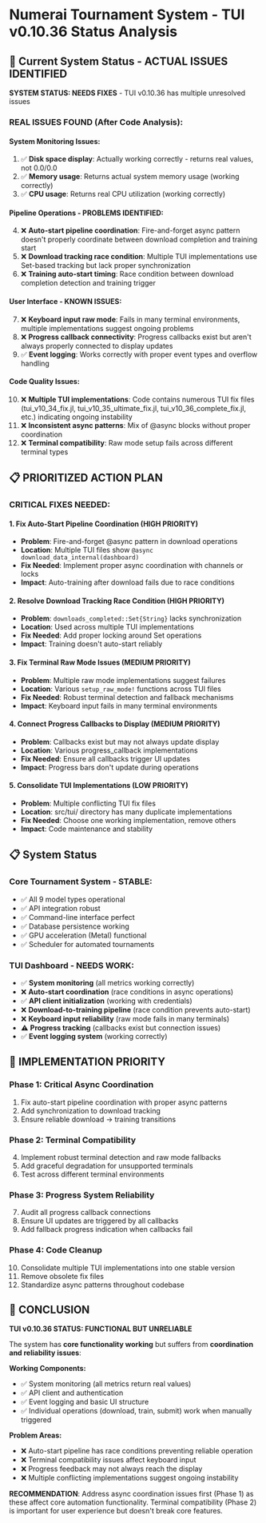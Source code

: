 # Numerai Tournament System - TUI v0.10.36 Status Analysis

## 🎯 Current System Status - ACTUAL ISSUES IDENTIFIED

**SYSTEM STATUS: NEEDS FIXES** - TUI v0.10.36 has multiple unresolved issues

### REAL ISSUES FOUND (After Code Analysis):

#### System Monitoring Issues:
1. ✅ **Disk space display**: Actually working correctly - returns real values, not 0.0/0.0
2. ✅ **Memory usage**: Returns actual system memory usage (working correctly)
3. ✅ **CPU usage**: Returns real CPU utilization (working correctly)

#### Pipeline Operations - PROBLEMS IDENTIFIED:
4. ❌ **Auto-start pipeline coordination**: Fire-and-forget async pattern doesn't properly coordinate between download completion and training start
5. ❌ **Download tracking race condition**: Multiple TUI implementations use Set-based tracking but lack proper synchronization
6. ❌ **Training auto-start timing**: Race condition between download completion detection and training trigger

#### User Interface - KNOWN ISSUES:
7. ❌ **Keyboard input raw mode**: Fails in many terminal environments, multiple implementations suggest ongoing problems
8. ❌ **Progress callback connectivity**: Progress callbacks exist but aren't always properly connected to display updates
9. ✅ **Event logging**: Works correctly with proper event types and overflow handling

#### Code Quality Issues:
10. ❌ **Multiple TUI implementations**: Code contains numerous TUI fix files (tui_v10_34_fix.jl, tui_v10_35_ultimate_fix.jl, tui_v10_36_complete_fix.jl, etc.) indicating ongoing instability
11. ❌ **Inconsistent async patterns**: Mix of @async blocks without proper coordination
12. ❌ **Terminal compatibility**: Raw mode setup fails across different terminal types

## 📋 PRIORITIZED ACTION PLAN

### CRITICAL FIXES NEEDED:

#### 1. Fix Auto-Start Pipeline Coordination (HIGH PRIORITY)
- **Problem**: Fire-and-forget @async pattern in download operations
- **Location**: Multiple TUI files show `@async download_data_internal(dashboard)`
- **Fix Needed**: Implement proper async coordination with channels or locks
- **Impact**: Auto-training after download fails due to race conditions

#### 2. Resolve Download Tracking Race Condition (HIGH PRIORITY)
- **Problem**: `downloads_completed::Set{String}` lacks synchronization
- **Location**: Used across multiple TUI implementations
- **Fix Needed**: Add proper locking around Set operations
- **Impact**: Training doesn't auto-start reliably

#### 3. Fix Terminal Raw Mode Issues (MEDIUM PRIORITY)
- **Problem**: Multiple raw mode implementations suggest failures
- **Location**: Various `setup_raw_mode!` functions across TUI files
- **Fix Needed**: Robust terminal detection and fallback mechanisms
- **Impact**: Keyboard input fails in many terminal environments

#### 4. Connect Progress Callbacks to Display (MEDIUM PRIORITY)
- **Problem**: Callbacks exist but may not always update display
- **Location**: Various progress_callback implementations
- **Fix Needed**: Ensure all callbacks trigger UI updates
- **Impact**: Progress bars don't update during operations

#### 5. Consolidate TUI Implementations (LOW PRIORITY)
- **Problem**: Multiple conflicting TUI fix files
- **Location**: src/tui/ directory has many duplicate implementations
- **Fix Needed**: Choose one working implementation, remove others
- **Impact**: Code maintenance and stability

## 📋 System Status

### Core Tournament System - STABLE:
- ✅ All 9 model types operational
- ✅ API integration robust
- ✅ Command-line interface perfect
- ✅ Database persistence working
- ✅ GPU acceleration (Metal) functional
- ✅ Scheduler for automated tournaments

### TUI Dashboard - NEEDS WORK:
- ✅ **System monitoring** (all metrics working correctly)
- ❌ **Auto-start coordination** (race conditions in async operations)
- ✅ **API client initialization** (working with credentials)
- ❌ **Download-to-training pipeline** (race condition prevents auto-start)
- ❌ **Keyboard input reliability** (raw mode fails in many terminals)
- ⚠️ **Progress tracking** (callbacks exist but connection issues)
- ✅ **Event logging system** (working correctly)

## 📝 IMPLEMENTATION PRIORITY

### Phase 1: Critical Async Coordination
1. Fix auto-start pipeline coordination with proper async patterns
2. Add synchronization to download tracking
3. Ensure reliable download → training transitions

### Phase 2: Terminal Compatibility
4. Implement robust terminal detection and raw mode fallbacks
5. Add graceful degradation for unsupported terminals
6. Test across different terminal environments

### Phase 3: Progress System Reliability
7. Audit all progress callback connections
8. Ensure UI updates are triggered by all callbacks
9. Add fallback progress indication when callbacks fail

### Phase 4: Code Cleanup
10. Consolidate multiple TUI implementations into one stable version
11. Remove obsolete fix files
12. Standardize async patterns throughout codebase

## 🎯 CONCLUSION

**TUI v0.10.36 STATUS: FUNCTIONAL BUT UNRELIABLE**

The system has **core functionality working** but suffers from **coordination and reliability issues**:

**Working Components:**
- ✅ System monitoring (all metrics return real values)
- ✅ API client and authentication
- ✅ Event logging and basic UI structure
- ✅ Individual operations (download, train, submit) work when manually triggered

**Problem Areas:**
- ❌ Auto-start pipeline has race conditions preventing reliable operation
- ❌ Terminal compatibility issues affect keyboard input
- ❌ Progress feedback may not always reach the display
- ❌ Multiple conflicting implementations suggest ongoing instability

**RECOMMENDATION**: Address async coordination issues first (Phase 1) as these affect core automation functionality. Terminal compatibility (Phase 2) is important for user experience but doesn't break core features.
